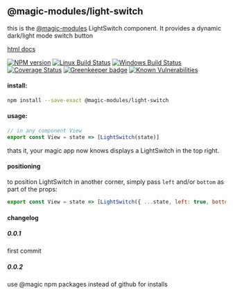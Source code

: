 ## @magic-modules/light-switch
this is the [@magic-modules](https://github.com/magic-modules/)
LightSwitch component. It provides a dynamic dark/light mode switch button

[html docs](https://magic-modules.github.io/light-switch/)

[![NPM version][npm-image]][npm-url]
[![Linux Build Status][travis-image]][travis-url]
[![Windows Build Status][appveyor-image]][appveyor-url]
[![Coverage Status][coveralls-image]][coveralls-url]
[![Greenkeeper badge][greenkeeper-image]][greenkeeper-url]
[![Known Vulnerabilities][snyk-image]][snyk-url]

[npm-image]: https://img.shields.io/npm/v/@magic-modules/light-switch.svg
[npm-url]: https://www.npmjs.com/package/@magic-modules/light-switch
[travis-image]: https://img.shields.io/travis/com/magic-modules/light-switch/master
[travis-url]: https://travis-ci.com/magic-modules/light-switch
[appveyor-image]: https://img.shields.io/appveyor/ci/magicmodules/light-switch/master.svg
[appveyor-url]: https://ci.appveyor.com/project/magicmodules/light-switch/branch/master
[coveralls-image]: https://coveralls.io/repos/github/magic-modules/light-switch/badge.svg
[coveralls-url]: https://coveralls.io/github/magic-modules/light-switch
[greenkeeper-image]: https://badges.greenkeeper.io/magic-modules/light-switch.svg
[greenkeeper-url]: https://badges.greenkeeper.io/magic-modules/light-switch.svg
[snyk-image]: https://snyk.io/test/github/magic-modules/light-switch/badge.svg
[snyk-url]: https://snyk.io/test/github/magic-modules/light-switch

#### install:
```bash
npm install --save-exact @magic-modules/light-switch
```

#### usage:
```javascript
// in any component View
export const View = state => [LightSwitch(state)]
```

thats it, your magic app now knows displays a LightSwitch in the top right.

#### positioning
to position LightSwitch in another corner,
simply pass `left` and/or `bottom` as part of the props:
```javascript
export const View = state => [LightSwitch({ ...state, left: true, bottom: true })]
```

#### changelog

##### 0.0.1
first commit

##### 0.0.2
use @magic npm packages instead of github for installs

